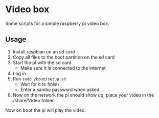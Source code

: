 # Video box

Some scripts for a simple raspberry pi video box.

## Usage

1. Install raspbian on an sd card
2. Copy all files to the boot partition on the sd card
3. Start the pi with the sd card
    * Make sure it is connected to the internet
4. Log in
5. Run `sudo /boot/setup.sh`
    * Wait for it to finish
    * Enter a samba password when asked
6. Now on the network the pi should show up, place your video in the /share/Video folder

Now on boot the pi will play the video.
